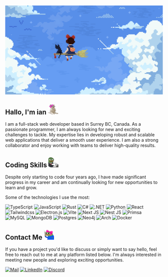 ﻿![proftop-optimized](assets/temp_banner.gif "Art by [froggy](https://www.https://froggy.world/)")

## Hallo, I'm ian <img src="assets/catCute.webp">
I am a full-stack web developer based in Surrey BC, Canada. As a passionate programmer, I am always looking for new and exciting challenges to tackle. My expertise lies in developing robust and scalable web applications that deliver a smooth user experience. I am also a strong collaborator and enjoy working with teams to deliver high-quality results.

## Coding Skills <img src="assets/businessing.webp">
Despite only starting to code four years ago, I have made significant progress in my career and am continually looking for new opportunities to learn and grow.

Some of the technologies I use the most:

![TypeScript](https://img.shields.io/badge/typescript-%23007ACC.svg?style=for-the-badge&logo=typescript&logoColor=white)
![JavaScript](https://img.shields.io/badge/javascript-%23323330.svg?style=for-the-badge&logo=javascript&logoColor=%23F7DF1E)
![Rust](https://img.shields.io/badge/rust-%23000000.svg?style=for-the-badge&logo=rust&logoColor=white)
![C#](https://img.shields.io/badge/c%23-%23239120.svg?style=for-the-badge&logo=c-sharp&logoColor=white)
![.NET](https://img.shields.io/badge/.NET-512BD4?style=for-the-badge&logo=dotnet&logoColor=white)
![Python](https://img.shields.io/badge/python-%2314354C.svg?style=for-the-badge&logo=python&logoColor=white)
![React](https://img.shields.io/badge/react-%2320232a.svg?style=for-the-badge&logo=react&logoColor=%2361DAFB)
![Tailwindcss](https://img.shields.io/badge/Tailwind_CSS-38B2AC?style=for-the-badge&logo=tailwind-css&logoColor=white)
![Electron.js](https://img.shields.io/badge/Electron-191970?style=for-the-badge&logo=Electron&logoColor=white)
![Vite](https://img.shields.io/badge/Vite-B73BFE?style=for-the-badge&logo=vite&logoColor=FFD62E)
![Next JS](https://img.shields.io/badge/Next-black?style=for-the-badge&logo=next.js&logoColor=white)
![Nest JS](https://img.shields.io/badge/nestjs-E0234E?style=for-the-badge&logo=nestjs&logoColor=white)
![Primsa](https://img.shields.io/badge/Prisma-3982CE?style=for-the-badge&logo=Prisma&logoColor=white)
![MySQL](https://img.shields.io/badge/MySQL-005C84?style=for-the-badge&logo=mysql&logoColor=white)
![MongoDB](https://img.shields.io/badge/MongoDB-%234ea94b.svg?style=for-the-badge&logo=mongodb&logoColor=white)
![Postgres](https://img.shields.io/badge/postgres-%23316192.svg?style=for-the-badge&logo=postgresql&logoColor=white)
![Neo4j](https://img.shields.io/badge/Neo4j-018bff?style=for-the-badge&logo=neo4j&logoColor=white)
![Arch](https://img.shields.io/badge/Arch_Linux-1793D1?style=for-the-badge&logo=arch-linux&logoColor=white)
![Docker](https://img.shields.io/badge/docker-%230db7ed.svg?style=for-the-badge&logo=docker&logoColor=white)

## Contact Me <img src="assets/aloo.webp">
If you have a project you'd like to discuss or simply want to say hello, feel free to reach out to me at any platform listed below. I'm always interested in meeting new people and exploring exciting opportunities.

<a href="mailto:iantelli@iantelli.com">![Mail](https://img.shields.io/badge/Gmail-D14836?style=for-the-badge&logo=gmail&logoColor=white)</a>
<a href="https://www.linkedin.com/in/ian-chao/">![LinkedIn](https://img.shields.io/badge/LinkedIn-0077B5?style=for-the-badge&logo=linkedin&logoColor=white)</a>
<a href="https://discordapp.com/users/155481915036532736">![Discord](https://img.shields.io/badge/Discord-5865F2?style=for-the-badge&logo=discord&logoColor=white)</a>

<!-- Art by [froggy](https://www.https://froggy.world/) -->

